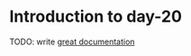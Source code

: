 # Introduction to day-20

TODO: write [great documentation](http://jacobian.org/writing/what-to-write/)
